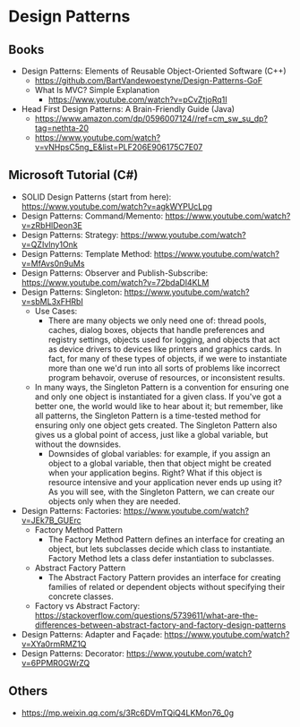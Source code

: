 # Design Patterns


## Books
- Design Patterns: Elements of Reusable Object-Oriented Software (C++)
  - https://github.com/BartVandewoestyne/Design-Patterns-GoF
  - What Is MVC? Simple Explanation
    - https://www.youtube.com/watch?v=pCvZtjoRq1I
- Head First Design Patterns: A Brain-Friendly Guide (Java)
  - https://www.amazon.com/dp/0596007124//ref=cm_sw_su_dp?tag=nethta-20
  - https://www.youtube.com/watch?v=vNHpsC5ng_E&list=PLF206E906175C7E07


## Microsoft Tutorial (C#)
- SOLID Design Patterns (start from here):   https://www.youtube.com/watch?v=agkWYPUcLpg
- Design Patterns: Command/Memento:   https://www.youtube.com/watch?v=zRbHlDeon3E
- Design Patterns: Strategy:   https://www.youtube.com/watch?v=QZIvlny1Onk
- Design Patterns: Template Method:   https://www.youtube.com/watch?v=MfAvs0n9uMs
- Design Patterns: Observer and Publish-Subscribe:   https://www.youtube.com/watch?v=72bdaDl4KLM
- Design Patterns: Singleton:   https://www.youtube.com/watch?v=sbML3xFHRbI
  - Use Cases:
    - There are many objects we only need one of: thread pools, caches, dialog boxes, objects that handle preferences and registry settings, objects used for logging, and objects that act as device drivers to devices like printers and graphics cards. In fact, for many of these types of objects, if we were to instantiate more than one we'd run into all sorts of problems like incorrect program behavoir, overuse of resources, or inconsistent results. 
  - In many ways, the Singleton Pattern is a convention for ensuring one and only one object is instantiated for a given class. If you've got a better one, the world would like to hear about it; but remember, like all patterns, the Singleton Pattern is a time-tested method for ensuring only one object gets created. The Singleton Pattern also gives us a global point of access, just like a global variable, but without the downsides. 
    - Downsides of global variables: for example, if you assign an object to a global variable, then that object might be created when your application begins. Right? What if this object is resource intensive and your application never ends up using it? As you will see, with the Singleton Pattern, we can create our objects only when they are needed. 
- Design Patterns: Factories:   https://www.youtube.com/watch?v=JEk7B_GUErc
  - Factory Method Pattern
    - The Factory Method Pattern defines an interface for creating an object, but lets subclasses decide which class to instantiate. Factory Method lets a class defer instantiation to subclasses.
  - Abstract Factory Pattern 
    - The Abstract Factory Pattern provides an interface for creating families of related or dependent objects without specifying their concrete classes. 
  - Factory vs Abstract Factory: https://stackoverflow.com/questions/5739611/what-are-the-differences-between-abstract-factory-and-factory-design-patterns
- Design Patterns: Adapter and Façade:   https://www.youtube.com/watch?v=XYa0rmRMZ1Q
- Design Patterns: Decorator:   https://www.youtube.com/watch?v=6PPMR0GWrZQ

## Others
- https://mp.weixin.qq.com/s/3Rc6DVmTQiQ4LKMon76_0g

